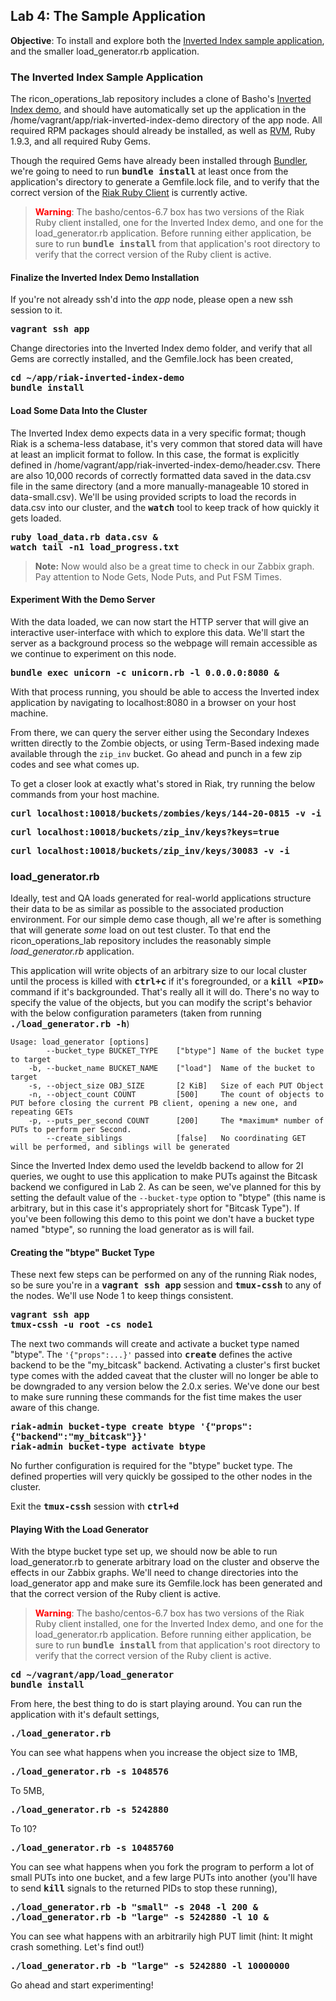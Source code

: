 Lab 4: The Sample Application
-----

**Objective**: To install and explore both the [Inverted Index sample application][inverted_index], and the smaller load\_generator.rb application.

### The Inverted Index Sample Application

The ricon\_operations\_lab repository includes a clone of Basho's [Inverted Index demo][inverted_index], and should have automatically set up the application in the /home/vagrant/app/riak-inverted-index-demo directory of the app node. All required RPM packages should already be installed, as well as [RVM][rvm], Ruby 1.9.3, and all required Ruby Gems.

Though the required Gems have already been installed through [Bundler][bundler], we're going to need to run **<span style="font-family:monospace">bundle install</span>** at least once from the application's directory to generate a Gemfile.lock file, and to verify that the correct version of the [Riak Ruby Client][ruby-client] is currently active.

> **<span style="color:red">Warning</span>**: The basho/centos-6.7 box has two versions of the Riak Ruby client installed, one for the Inverted Index demo, and one for the load\_generator.rb application. Before running either application, be sure to run **<span style="font-family:monospace">bundle install</span>** from that application's root directory to verify that the correct version of the Ruby client is active.

#### Finalize the Inverted Index Demo Installation

If you're not already ssh'd into the _app_ node, please open a new ssh session to it.

**<span style="font-family:monospace">vagrant ssh app</span>**

Change directories into the Inverted Index demo folder, and verify that all Gems are correctly installed, and the Gemfile.lock has been created,

**<span style="font-family:monospace">cd ~/app/riak-inverted-index-demo</span>**  
**<span style="font-family:monospace">bundle install</span>**


#### Load Some Data Into the Cluster

The Inverted Index demo expects data in a very specific format; though Riak is a schema-less database, it's very common that stored data will have at least an implicit format to follow. In this case, the format is explicitly defined in /home/vagrant/app/riak-inverted-index-demo/header.csv. There are also 10,000 records of correctly formatted data saved in the data.csv file in the same directory (and a more manually-manageable 10 stored in data-small.csv). We'll be using provided scripts to load the records in data.csv into our cluster, and the **<span style="font-family:monospace">watch</span>** tool to keep track of how quickly it gets loaded.

**<span style="font-family:monospace">ruby load\_data.rb data.csv &</span>**  
**<span style="font-family:monospace">watch tail -n1 load\_progress.txt</span>**

> **Note:** Now would also be a great time to check in our Zabbix graph. Pay attention to Node Gets, Node Puts, and Put FSM Times.


#### Experiment With the Demo Server

With the data loaded, we can now start the HTTP server that will give an interactive user-interface with which to explore this data. We'll start the server as a background process so the webpage will remain accessible as we continue to experiment on this node.

**<span style="font-family:monospace">bundle exec unicorn -c unicorn.rb -l 0.0.0.0:8080 &</span>**

With that process running, you should be able to access the Inverted index application by navigating to localhost:8080 in a browser on your host machine.

From there, we can query the server either using the Secondary Indexes written directly to the Zombie objects, or using Term-Based indexing made available through the `zip_inv` bucket. Go ahead and punch in a few zip codes and see what comes up.

To get a closer look at exactly what's stored in Riak, try running the below commands from your host machine.

**<span style="font-family:monospace">curl localhost:10018/buckets/zombies/keys/144-20-0815 -v -i</span>**

**<span style="font-family:monospace">curl localhost:10018/buckets/zip_inv/keys\?keys=true</span>**

**<span style="font-family:monospace">curl localhost:10018/buckets/zip_inv/keys/30083 -v -i</span>**


### load\_generator.rb

Ideally, test and QA loads generated for real-world applications structure their data to be as similar as possible to the associated production environment. For our simple demo case though, all we're after is something that will generate _some_ load on out test cluster. To that end the ricon\_operations\_lab repository includes the reasonably simple *load\_generator.rb* application.

This application will write objects of an arbitrary size to our local cluster until the process is killed with **<span style="font-family:monospace">ctrl+c</span>** if it's foregrounded, or a **<span style="font-family:monospace">kill «PID»</span>** command if it's backgrounded. That's really all it will do. There's no way to specify the value of the objects, but you can modify the script's behavior with the below configuration parameters (taken from running **<span style="font-family:monospace">./load\_generator.rb -h</span>**)

```
Usage: load_generator [options]
        --bucket_type BUCKET_TYPE    ["btype"] Name of the bucket type to target
    -b, --bucket_name BUCKET_NAME    ["load"]  Name of the bucket to target
    -s, --object_size OBJ_SIZE       [2 KiB]   Size of each PUT Object
    -n, --object_count COUNT         [500]     The count of objects to PUT before closing the current PB client, opening a new one, and repeating GETs
    -p, --puts_per_second COUNT      [200]     The *maximum* number of PUTs to perform per Second.
        --create_siblings            [false]   No coordinating GET will be performed, and siblings will be generated
```

Since the Inverted Index demo used the leveldb backend to allow for 2I queries, we ought to use this application to make PUTs against the Bitcask backend we configured in Lab 2. As can be seen, we've planned for this by setting the default value of the `--bucket-type` option to "btype" (this name is arbitrary, but in this case it's appropriately short for "Bitcask Type"). If you've been following this demo to this point we don't have a bucket type named "btype", so running the load generator as is will fail.


#### Creating the "btype" Bucket Type

These next few steps can be performed on any of the running Riak nodes, so be sure you're in a **<span style="font-family:monospace">vagrant ssh app</span>** session and **<span style="font-family:monospace">tmux-cssh</span>** to any of the nodes. We'll use Node 1 to keep things consistent.

**<span style="font-family:monospace">vagrant ssh app</span>**  
**<span style="font-family:monospace">tmux-cssh -u root -cs node1</span>**

The next two commands will create and activate a bucket type named "btype". The `'{"props":...}'` passed into **<span style="font-family:monospace">create</span>** defines the active backend to be the "my\_bitcask" backend. Activating a cluster's first bucket type comes with the added caveat that the cluster will no longer be able to be downgraded to any version below the 2.0.x series. We've done our best to make sure running these commands for the fist time makes the user aware of this change.

**<span style="font-family:monospace">riak-admin bucket-type create btype '{"props": {"backend":"my\_bitcask"}}'</span>**  
**<span style="font-family:monospace">riak-admin bucket-type activate btype</span>**

No further configuration is required for the "btype" bucket type. The defined properties will very quickly be gossiped to the other nodes in the cluster.

Exit the **<span style="font-family:monospace">tmux-cssh</span>** session with **<span style="font-family:monospace">ctrl+d</span>**


#### Playing With the Load Generator

With the btype bucket type set up, we should now be able to run load\_generator.rb to generate arbitrary load on the cluster and observe the effects in our Zabbix graphs. We'll need to change directories into the load\_generator app and make sure its Gemfile.lock has been generated and that the correct version of the Ruby client is active.

> **<span style="color:red">Warning</span>**: The basho/centos-6.7 box has two versions of the Riak Ruby client installed, one for the Inverted Index demo, and one for the load\_generator.rb application. Before running either application, be sure to run **<span style="font-family:monospace">bundle install</span>** from that application's root directory to verify that the correct version of the Ruby client is active.

**<span style="font-family:monospace">cd ~/vagrant/app/load\_generator</span>**  
**<span style="font-family:monospace">bundle install</span>**

From here, the best thing to do is start playing around. You can run the application with it's default settings,

**<span style="font-family:monospace">./load\_generator.rb</span>**

You can see what happens when you increase the object size to 1MB,

**<span style="font-family:monospace">./load\_generator.rb -s 1048576</span>**

To 5MB,

**<span style="font-family:monospace">./load\_generator.rb -s 5242880</span>**

To 10?

**<span style="font-family:monospace">./load\_generator.rb -s 10485760</span>**

You can see what happens when you fork the program to perform a lot of small PUTs into one bucket, and a few large PUTs into another (you'll have to send **<span style="font-family:monospace">kill</span>** signals to the returned PIDs to stop these running),

**<span style="font-family:monospace">./load\_generator.rb -b "small" -s 2048 -l 200 &</span>**  
**<span style="font-family:monospace">./load\_generator.rb -b "large" -s 5242880 -l 10 &</span>**

You can see what happens with an arbitrarily high PUT limit (hint: It might crash something. Let's find out!)

**<span style="font-family:monospace">./load\_generator.rb -b "large" -s 5242880 -l 10000000</span>**

Go ahead and start experimenting!

[inverted_index]: https://github.com/drewkerrigan/riak-inverted-index-demo
[rvm]: https://rvm.io/
[bundler]: http://bundler.io/
[ruby-client]: https://github.com/basho/riak-ruby-client
